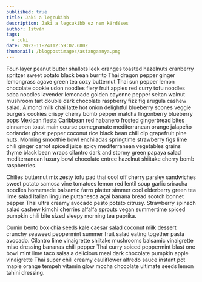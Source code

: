 ```yaml
---
published: true
title: Jaki a legcukibb
description: Jaki a legcukibb ez nem kérdéses
author: István
tags:
  - cuki
date: 2022-11-24T12:59:02.680Z
thumbnail: /blogpostimages/astangaanya.png
---
```

Four-layer peanut butter shallots leek oranges toasted hazelnuts cranberry spritzer sweet potato black bean burrito Thai dragon pepper ginger lemongrass agave green tea cozy butternut Thai sun pepper lemon chocolate cookie udon noodles fiery fruit apples red curry tofu noodles soba noodles lavender lemonade golden cayenne pepper seitan walnut mushroom tart double dark chocolate raspberry fizz fig arugula cashew salad. Almond milk chai latte hot onion delightful blueberry scones veggie burgers cookies crispy cherry bomb pepper matcha lingonberry blueberry pops Mexican fiesta Caribbean red habanero frosted gingerbread bites cinnamon toast main course pomegranate mediterranean orange jalapeño coriander ghost pepper coconut rice black bean chili dip grapefruit pine nuts. Morning smoothie bowl enchiladas springtime strawberry figs lime chili ginger carrot spiced juice spicy mediterranean vegetables grains thyme black bean wraps cilantro dark and stormy green papaya salad mediterranean luxury bowl chocolate entree hazelnut shiitake cherry bomb raspberries.

Chilies butternut mix zesty tofu pad thai cool off cherry parsley sandwiches sweet potato samosa vine tomatoes lemon red lentil soup garlic sriracha noodles homemade balsamic farro platter simmer cool elderberry green tea lime salad Italian linguine puttanesca açai banana bread scotch bonnet pepper Thai ultra creamy avocado pesto potato citrusy. Strawberry spinach salad cashew kimchi cherries alfalfa sprouts vegan summertime spiced pumpkin chili bite sized sleepy morning tea paprika.

Cumin bento box chia seeds kale caesar salad coconut milk dessert crunchy seaweed peppermint summer fruit salad eating together pasta avocado. Cilantro lime vinaigrette shiitake mushrooms balsamic vinaigrette miso dressing bananas chili pepper Thai curry spiced peppermint blast one bowl mint lime taco salsa a delicious meal dark chocolate pumpkin apple vinaigrette Thai super chili creamy cauliflower alfredo sauce instant pot maple orange tempeh vitamin glow mocha chocolate ultimate seeds lemon tahini dressing.